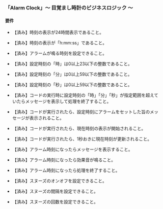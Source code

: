 ### 「Alarm Clock」〜 目覚まし時計のビジネスロジック 〜


#### 要件

- 【済み】時刻の表示が24時間表示であること。
- 【済み】時刻の表示が「h:mm:ss」であること。


- 【済み】アラームが鳴る時刻を設定できること。
- 【済み】設定時刻の「時」は0以上23以下の整数であること。
- 【済み】設定時刻の「分」は0以上59以下の整数であること。
- 【済み】設定時刻の「秒」は0以上59以下の整数であること。
- 【済み】コードの実行時に設定時刻の「時」「分」「秒」が指定範囲を超えていたらメッセージを表示して処理を終了すること。


- 【済み】コードが実行されたら、設定時刻にアラームをセットした旨のメッセージが表示されること。
- 【済み】コードが実行されたら、現在時刻の表示が開始されること。
- 【済み】コードが実行されたら、1秒おきに現在時刻が更新されること。


- 【済み】アラーム時刻になったらメッセージを表示すること。
- 【済み】アラーム時刻になったら効果音が鳴ること。
- 【済み】アラーム時刻になったら処理を終了すること。


- 【済み】スヌーズのオンオフを設定できること。
- 【済み】スヌーズの間隔を設定できること。
- 【済み】スヌーズの回数を設定できること。
